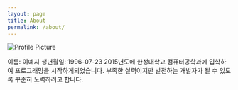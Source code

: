 ```yaml
---
layout: page
title: About
permalink: /about/
---
```


<img src="{{ site.baseurl }}/assets/profile.jpg" title="Profile Picture" class="profile">

이름: 이예지
생년월일: 1996-07-23
2015년도에 한성대학교 컴퓨터공학과에 입학하여 프로그래밍을 시작하게되었습니다. 부족한 실력이지만 발전하는 개발자가 될 수 있도록 꾸준히 노력하려고 합니다.
